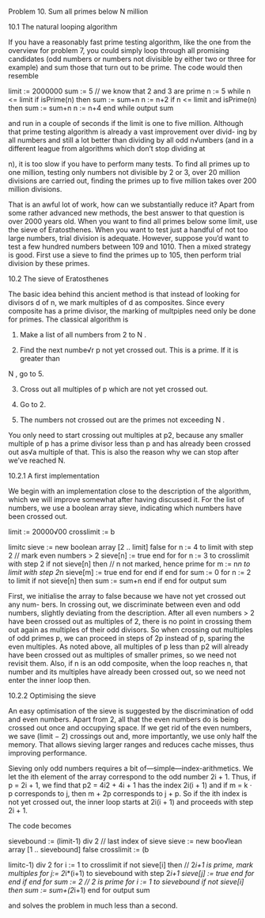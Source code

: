 Problem 10.  Sum all  primes below N  million

10.1    The natural looping algorithm

If you  have  a  reasonably  fast  prime  testing  algorithm,   like the  one  from  the overview for problem  7, you could simply loop through  all promising  candidates (odd  numbers  or numbers  not  divisible by either  two or three  for example)  and sum those that  turn  out to be prime.  The code would then resemble

limit  := 2000000
sum := 5       // we know  that  2 and 3 are prime n := 5
while  n <= limit
if isPrime(n)  then  sum := sum+n n := n+2
if n <= limit  and isPrime(n)  then  sum := sum+n n := n+4
end while output  sum

and run in a couple of seconds if the limit is one to five million.
Although that  prime testing  algorithm  is already a vast improvement over divid- ing by all numbers and still a lot better  than  dividing by all odd n√umbers  (and 
in a different league from algorithms  which don’t stop dividing at
 
n),  it is too 
slow if you have  to  perform  many  tests.   To  find all primes  up  to  one million, testing  only numbers not divisible by 2 or 3, over 20 million divisions are carried out, finding the primes up to five million takes over 200 million divisions.

That  is an awful lot of work, how can we substantially  reduce it?
Apart  from some rather  advanced new methods, the best answer to that  question is over 2000 years old.  When you want  to find all primes below some limit,  use the sieve of Eratosthenes. When you want to test  just a handful of not too large numbers,  trial division is adequate.   However, suppose you’d want to test  a few hundred numbers between 109 and 1010. Then a mixed strategy is good. First use a sieve to find the primes up to 105, then perform trial division by these primes.

10.2     The sieve of Eratosthenes

The basic idea behind this ancient method  is that  instead of looking for divisors d of n, we mark multiples  of d as composites.  Since every composite has a prime divisor,  the  marking  of multpiples  need only be done for primes.   The  classical algorithm  is 

1. Make a list of all numbers from 2 to N .

2. Find the next numbe√r p not yet crossed out.  This is a prime. 
If it is greater than
 
N , go to 5. 

3. Cross out all multiples of p which are not yet crossed out.

4. Go to 2.

5. The numbers not crossed out are the primes not exceeding N .

You only need to start  crossing out multiples at p2, because any smaller multiple of p has a prime divisor less than p and has already been crossed out as√a multiple
of that.  This is also the reason why we can stop after we’ve reached     N.

10.2.1     A first implementation

We begin with an implementation close to the description of the algorithm,  which we will improve somewhat after having discussed it.  For the list of numbers,  we use a boolean array  sieve, indicating  which numbers have been crossed out.

limit  := 20000√00 
crosslimit  := b
 
limitc 
sieve  := new boolean  array  [2 .. limit]  false
for n := 4 to limit  with  step  2         // mark  even  numbers  > 2 sieve[n]  := true
end for
for n := 3 to crosslimit  with  step  2
if not sieve[n]  then      // n not marked,  hence  prime for m := n*n to limit  with  step  2*n
sieve[m]  := true end for
end if
end for sum := 0
for n := 2 to limit
if not sieve[n]  then sum := sum+n
end if end for output  sum 

First,  we initialise the array to false because we have not yet crossed out any num- bers.  In crossing out,  we discriminate  between even and  odd numbers,  slightly deviating  from the  description.   After  all even numbers  > 2 have been crossed out  as multiples  of 2, there  is no point  in crossing them  out  again as multiples of their odd divisors.   So when crossing out  multiples  of odd primes  p, we can proceed in steps of 2p instead  of p, sparing the  even multiples.  As noted  above, all multiples  of p less than  p2  will already  have been crossed out as multiples  of smaller primes, so we need not revisit them.  Also, if n is an odd composite, when the loop reaches n, that  number and its multiples have already been crossed out, so we need not enter the inner loop then.

10.2.2   Optimising the sieve

An easy optimisation  of the  sieve is suggested  by the discrimination  of odd and even numbers.  Apart  from 2, all that  the even numbers  do is being crossed out once and occupying space.  If we get rid of the even numbers,  we save (limit − 2) crossings out and, more importantly, we use only half the memory.  That  allows sieving larger ranges and reduces cache misses, thus improving performance.

Sieving only odd numbers  requires a bit  of—simple—index-arithmetics.  We let the  ith    element of the  array  correspond  to  the  odd number  2i + 1.   Thus,  if p = 2i + 1, we find that  p2 = 4i2 + 4i + 1 has the index 2i(i + 1) and if m = k · p corresponds to j, then m + 2p corresponds to j + p. So if the ith   index is not yet crossed out, the inner loop starts  at 2i(i + 1) and proceeds with step 2i + 1.

The code becomes

sievebound  := (limit-1)  div 2   // last  index  of sieve sieve  := new boo√lean array  [1 .. sievebound]  false 
crosslimit  := (b
 
limitc-1)  div 2 
for i := 1 to crosslimit
if not sieve[i]  then      // 2*i+1  is prime,  mark  multiples for j:= 2*i*(i+1)  to sievebound  with  step  2*i+1
sieve[j]  := true end for
end if end for
sum := 2       // 2 is prime
for i := 1 to sievebound
if not sieve[i]  then  sum := sum+(2*i+1)
end for output  sum

and solves the problem in much less than  a second.
